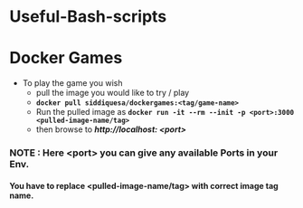 # Useful-Bash-scripts

# Docker Games

- To play the game you wish 
  - pull the image you would like to try / play 
  - **`docker pull siddiquesa/dockergames:<tag/game-name>`**
  - Run the pulled image as **`docker run -it --rm --init -p <port>:3000 <pulled-image-name/tag>`**
  - then browse to _**http://localhost: \<port\>**_

### NOTE : Here \<port> you can give any available Ports in your Env.
####      You have to replace <pulled-image-name/tag> with correct image tag name. 
